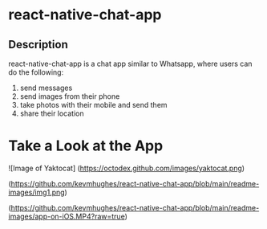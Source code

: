 # react-native-chat-app

## Description
react-native-chat-app is a chat app similar to Whatsapp, where users can do the following:

1) send messages 
2) send images from their phone  
3) take photos with their mobile and send them
4) share their location

# Take a Look at the App
![Image of Yaktocat]
(https://octodex.github.com/images/yaktocat.png)

(https://github.com/kevmhughes/react-native-chat-app/blob/main/readme-images/img1.png)

(https://github.com/kevmhughes/react-native-chat-app/blob/main/readme-images/app-on-iOS.MP4?raw=true)


